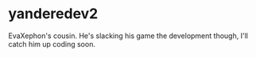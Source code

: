 # yanderedev2
EvaXephon's cousin. He's slacking his game the development though, I'll catch him up coding soon.
